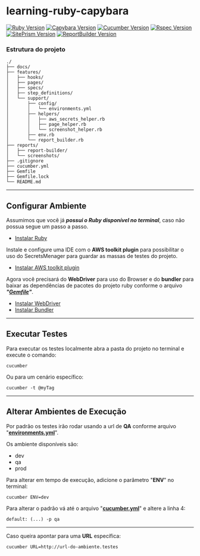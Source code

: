 [ruby-image]: https://img.shields.io/badge/ruby-2.7.2-red
[ruby-url]: https://www.ruby-lang.org/pt/
[cucumber-image]: https://img.shields.io/badge/cucumber-5.3.0-brightgreen
[cucumber-url]: https://cucumber.io/docs/installation/ruby/
[capybara-image]: https://img.shields.io/badge/capybara-3.35.3-purple
[capybara-url]: https://teamcapybara.github.io/capybara/
[rspec-image]: https://img.shields.io/badge/rspec-3.10.0-red
[rspec-url]: https://rspec.info/documentation/
[site_prism-image]: https://img.shields.io/badge/site_prism-3.7.1-black
[site_prism-url]: https://rdoc.info/gems/site_prism/frames
[report_builder-image]: https://img.shields.io/badge/report_builder-1.9-blue
[report_builder-url]: https://reportbuilder.rajatthareja.com/

# learning-ruby-capybara
[![Ruby Version][ruby-image]][ruby-url]
[![Capybara Version][capybara-image]][capybara-url]
[![Cucumber Version][cucumber-image]][cucumber-url]
[![Rspec Version][rspec-image]][rspec-url]
[![SitePrism Version][site_prism-image]][site_prism-url]
[![ReportBuilder Version][report_builder-image]][report_builder-url]

### Estrutura do projeto
```
./
├── docs/
├── features/
│   ├── hooks/
│   ├── pages/
│   ├── specs/
│   ├── step_definitions/
│   └── support/
│       ├── config/
│       │   └── environments.yml
│       ├── helpers/
│       │   ├── aws_secrets_helper.rb
│       │   ├── page_helper.rb
│       │   └── screenshot_helper.rb
│       ├── env.rb
│       └── report_builder.rb
├── reports/
│   ├── report-builder/
│   └── screenshots/
├── .gitignore
├── cucumber.yml
├── Gemfile
├── Gemfile.lock
└── README.md
```


---
Configurar Ambiente
-------------
Assumimos que você já ***possui o Ruby disponível no terminal***, caso não possua segue um passo a passo.
* [Instalar Ruby](docs/config-env/install-ruby.md)

Instale e configure uma IDE com o **AWS toolkit plugin** para possibilitar o uso do SecretsMenager para guardar as massas de testes do projeto.
* [Instalar AWS toolkit plugin](docs/config-env/install-aws-toolkit-plugin.md)
  
Agora você precisará do **WebDriver** para uso do Browser e do **bundler** para baixar as dependências de pacotes do projeto ruby conforme o arquivo ***"[Gemfile](Gemfile)"***.
* [Instalar WebDriver](docs/config-env/install-webdriver.md)
* [Instalar Bundler](docs/config-env/install-bundler.md)


---
Executar Testes
-------------
Para executar os testes localmente abra a pasta do projeto no terminal e execute o comando:
```
cucumber
```
Ou para um cenário específico:
```
cucumber -t @myTag
```


---
Alterar Ambientes de Execução
-------------
Por padrão os testes irão rodar usando a url de **QA** conforme arquivo "**[environments.yml](features/support/config/environments.yml)**".

Os ambiente disponíveis são:
- dev
- qa
- prod

Para alterar em tempo de execução, adicione o parâmetro "**ENV**" no terminal:
```
cucumber ENV=dev
```
Para alterar o padrão vá até o arquivo "**[cucumber.yml](cucumber.yml)**" e altere a linha 4:
```
default: (...) -p qa
```

---
Caso queira apontar para uma **URL** específica:
```
cucumber URL=http://url-do-ambiente.testes
```

